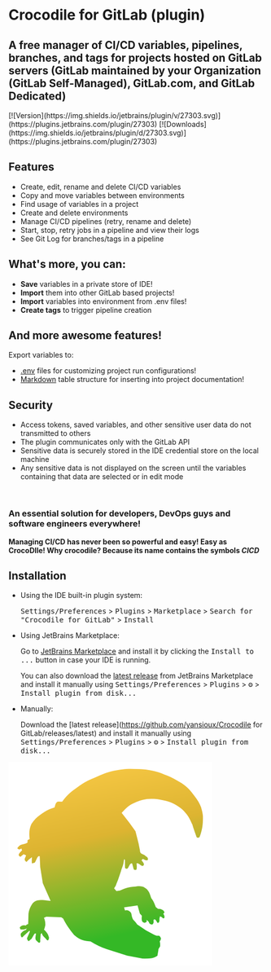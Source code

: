 # Crocodile for GitLab (plugin)
<h2>A free manager of CI/CD variables, pipelines, branches, and tags for projects hosted on GitLab servers (GitLab maintained by your Organization (GitLab Self-Managed), GitLab.com, and GitLab Dedicated)</h2>
[![Version](https://img.shields.io/jetbrains/plugin/v/27303.svg)](https://plugins.jetbrains.com/plugin/27303)
[![Downloads](https://img.shields.io/jetbrains/plugin/d/27303.svg)](https://plugins.jetbrains.com/plugin/27303)
<h2>Features</h2>
<ul>
  <li>Create, edit, rename and delete CI/CD variables</li>
  <li>Copy and move variables between environments</li>
  <li>Find usage of variables in a project</li>
  <li>Create and delete environments</li>
  <li>Manage CI/CD pipelines (retry, rename and delete)</li>
  <li>Start, stop, retry jobs in a pipeline and view their logs</li>
  <li>See Git Log for branches/tags in a pipeline</li>
</ul>
<h2>What's more, you can:</h2>
<ul>
  <li><b>Save</b> variables in a private store of IDE!</li>
  <li><b>Import</b> them into other GitLab based projects!</li>
  <li><b>Import</b> variables into environment from .env files!</li>
  <li><b>Create tags</b> to trigger pipeline creation️</li>
</ul>
<h2>And more awesome features!</h2>
Export variables to:
<ul>
  <li><u>.env</u> files for customizing project run configurations!</li>
  <li><u>Markdown</u> table structure for inserting into project documentation!</li>
</ul>
<h2>Security</h2>
<ul>
  <li>Access tokens, saved variables, and other sensitive user data do not transmitted to others</li>
  <li>The plugin communicates only with the GitLab API</li>
  <li>Sensitive data is securely stored in the IDE credential store on the local machine</li>
  <li>Any sensitive data is not displayed on the screen until the variables containing that data are selected or in edit mode</li>
</ul>
<br/>
<h3>
An essential solution for developers, DevOps guys and software engineers everywhere!
</h3>
<b>Managing CI/CD has never been so powerful and easy! Easy as CrocoDIle!
Why crocodile? Because its name contains the symbols <i>CICD</i></b>

## Installation

- Using the IDE built-in plugin system:

  <kbd>Settings/Preferences</kbd> > <kbd>Plugins</kbd> > <kbd>Marketplace</kbd> > <kbd>Search for "Crocodile for GitLab"</kbd> >
  <kbd>Install</kbd>

- Using JetBrains Marketplace:

  Go to [JetBrains Marketplace](https://plugins.jetbrains.com/plugin/MARKETPLACE_ID) and install it by clicking the <kbd>Install to ...</kbd> button in case your IDE is running.

  You can also download the [latest release](https://plugins.jetbrains.com/plugin/MARKETPLACE_ID/versions) from JetBrains Marketplace and install it manually using
  <kbd>Settings/Preferences</kbd> > <kbd>Plugins</kbd> > <kbd>⚙️</kbd> > <kbd>Install plugin from disk...</kbd>

- Manually:

  Download the [latest release](https://github.com/yansioux/Crocodile for GitLab/releases/latest) and install it manually using
  <kbd>Settings/Preferences</kbd> > <kbd>Plugins</kbd> > <kbd>⚙️</kbd> > <kbd>Install plugin from disk...</kbd>



![Crocodile for GitLab logo](https://github.com/yansioux/Crocodile-for-GitLab-plugin/blob/main/Misc/Logo/200x200/pluginIcon.svg?raw=true)

